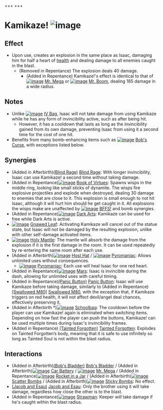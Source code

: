 +++
+++

 # Kamikaze! ![image](/image/Kamikaze!.png) 

Effect
--------


* Upon use, creates an explosion in the same place as Isaac, damaging him for half a heart of [health](/wiki/Health "Health") and dealing damage to all enemies caught in the blast.
	+ (Removed in Repentance) The explosion deals 40 damage.
		- (Added in Repentance) Kamikaze!'s effect is identical to that of [![image](/image/Mr._Mega.png)](/wiki/Mr._Mega "Mr. Mega") [Mr. Mega](/wiki/Mr._Mega "Mr. Mega") or [![image](/image/Mr._Boom.png)](/wiki/Mr._Boom "Mr. Boom") [Mr. Boom](/wiki/Mr._Boom "Mr. Boom"), dealing 185 damage in a wide radius.


Notes
-------


* Unlike [![image](/image/IV_Bag.png)](/wiki/IV_Bag "IV Bag") [IV Bag](/wiki/IV_Bag "IV Bag"), Isaac will not take damage from using Kamikaze while he has any form of invincibility active, such as after being hit.
	+ However, it has a cooldown that lasts as long as the invincibility gained from its own damage, preventing Isaac from using it a second time for the cost of one hit.
* Benefits from many bomb-enhancing items such as [![image](/image/Bob%27s_Curse.png)](/wiki/Bob%27s_Curse "Bob's Curse") [Bob's Curse](/wiki/Bob%27s_Curse "Bob's Curse"), with exceptions listed below.


Synergies
-----------


* (Added in Afterbirth)[(Blind Rage)](/wiki/Blind_Rage "Blind Rage") [Blind Rage](/wiki/Blind_Rage "Blind Rage"): With longer invincibility, Isaac can use Kamikaze! a second time without taking damage.
* (Added in Repentance)[![image](/image/Book_of_Virtues.png)](/wiki/Book_of_Virtues "Book of Virtues") [Book of Virtues](/wiki/Book_of_Virtues "Book of Virtues"): Spawns wisps in the middle ring, looking like small sticks of dynamite. The wisps fire explosive projectiles and explode when destroyed, dealing 30 damage to enemies that are close to it. This explosion is small enough to not hit Isaac, although it will hurt him should he get caught in it. All explosions the wisps make are unaffected by [![image](/image/BFFS!.png)](/wiki/BFFS! "BFFS!") [BFFS!](/wiki/BFFS! "BFFS!") and bomb synergies.
* (Added in Repentance)[![image](/image/Dark_Arts.png)](/wiki/Dark_Arts "Dark Arts") [Dark Arts](/wiki/Dark_Arts "Dark Arts"): Kamikaze can be used for free while Dark Arts is active.
* [![image](/image/Gnawed_Leaf.png)](/wiki/Gnawed_Leaf "Gnawed Leaf") [Gnawed Leaf](/wiki/Gnawed_Leaf "Gnawed Leaf"): Activating Kamikaze will cancel out of the statue state, but Isaac will not be damaged by the resulting explosion, unlike with other self-damage activated items.
* [![image](/image/Holy_Mantle.png)](/wiki/Holy_Mantle "Holy Mantle") [Holy Mantle](/wiki/Holy_Mantle "Holy Mantle"): The mantle will absorb the damage from the explosion if it is the first damage in the room. It can be used repeatedly by re-entering the same room after each use.
* (Added in Afterbirth)[![image](/image/Host_Hat.png)](/wiki/Host_Hat "Host Hat") [Host Hat](/wiki/Host_Hat "Host Hat") / [![image](/image/Pyromaniac.png)](/wiki/Pyromaniac "Pyromaniac") [Pyromaniac](/wiki/Pyromaniac "Pyromaniac"): Allows unlimited uses without consequences.
	+ [![image](/image/Pyromaniac.png)](/wiki/Pyromaniac "Pyromaniac") [Pyromaniac](/wiki/Pyromaniac "Pyromaniac"): Each use will heal Isaac for one red heart.
* (Added in Repentance)[![image](/image/Mars.png)](/wiki/Mars "Mars") [Mars](/wiki/Mars "Mars"): Isaac is invincible during the dash, allowing for unlimited uses with careful timing.
* (Added in Repentance)[(Panic Button)](/wiki/Panic_Button "Panic Button") [Panic Button](/wiki/Panic_Button "Panic Button"): Isaac will use Kamikaze before taking damage, similarly to (Added in Repentance)[(Swallowed M80)](/wiki/Swallowed_M80 "Swallowed M80") [Swallowed M80](/wiki/Swallowed_M80 "Swallowed M80"), with the exception that, if Kamikaze triggers on red health, it will not affect devil/angel deal chances, effectively preserving it.
* (Added in Afterbirth †)[![image](/image/Schoolbag.png)](/wiki/Schoolbag "Schoolbag") [Schoolbag](/wiki/Schoolbag "Schoolbag"): The cooldown before the player can use Kamikaze! again is eliminated when switching items. Depending on how fast the player can push the buttons, Kamikaze! can be used multiple times during Isaac's invincibility frames.
* (Added in Repentance)  [(Tainted Forgotten)](/wiki/Tainted_Forgotten "Tainted Forgotten") [Tainted Forgotten](/wiki/Tainted_Forgotten "Tainted Forgotten"): Explodes on Tainted Forgotten’s body, meaning that it is safe to use infinitely so long as Tainted Soul is not within the blast radius.


Interactions
--------------


* (Added in Afterbirth)[(Bob's Bladder)](/wiki/Bob%27s_Bladder "Bob's Bladder") [Bob's Bladder](/wiki/Bob%27s_Bladder "Bob's Bladder") / (Added in Afterbirth)[![image](/image/Car_Battery.png)](/wiki/Car_Battery "Car Battery") [Car Battery](/wiki/Car_Battery "Car Battery") / [![image](/image/Mr._Mega.png)](/wiki/Mr._Mega "Mr. Mega") [Mr. Mega](/wiki/Mr._Mega "Mr. Mega") / (Added in Repentance)[![image](/image/Rocket_in_a_Jar.png)](/wiki/Rocket_in_a_Jar "Rocket in a Jar") [Rocket in a Jar](/wiki/Rocket_in_a_Jar "Rocket in a Jar") / (Added in Afterbirth)[![image](/image/Scatter_Bombs.png)](/wiki/Scatter_Bombs "Scatter Bombs") [Scatter Bombs](/wiki/Scatter_Bombs "Scatter Bombs") / (Added in Afterbirth)[![image](/image/Sticky_Bombs.png)](/wiki/Sticky_Bombs "Sticky Bombs") [Sticky Bombs](/wiki/Sticky_Bombs "Sticky Bombs"): No effect.
* [(Jacob and Esau)](/wiki/Jacob_and_Esau "Jacob and Esau") [Jacob and Esau](/wiki/Jacob_and_Esau "Jacob and Esau"): Only the brother using it will take damage, regardless how close the other is to the blast.
* (Added in Repentance)[![image](/image/Strawman.png)](/wiki/Strawman "Strawman") [Strawman](/wiki/Strawman "Strawman"): Keeper *will* take damage if he's caught within the blast radius.



